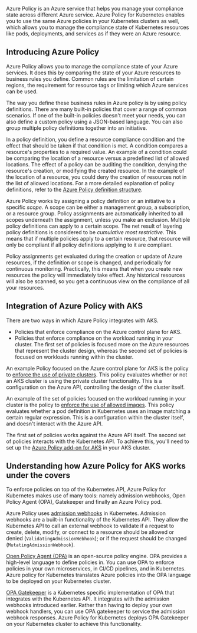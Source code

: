 Azure Policy is an Azure service that helps you manage your compliance state across different Azure service. Azure Policy for Kubernetes enables you to use the same Azure policies in your Kubernetes clusters as well, which allows you to manage the compliance state of Kubernetes resources like pods, deployments, and services as if they were an Azure resource.

## Introducing Azure Policy

Azure Policy allows you to manage the compliance state of your Azure services. It does this by comparing the state of your Azure resources to business rules you define. Common rules are the limitation of certain regions, the requirement for resource tags or limiting which Azure services can be used.

The way you define these business rules in Azure policy is by using policy definitions. There are many built-in policies that cover a range of common scenarios. If one of the built-in policies doesn't meet your needs, you can also define a custom policy using a JSON-based language. You can also group multiple policy definitions together into an initiative.

In a policy definition, you define a resource compliance condition and the effect that should be taken if that condition is met. A condition compares a resource's properties to a required value. An example of a condition could be comparing the location of a resource versus a predefined list of allowed locations. The effect of a policy can be auditing the condition, denying the resource's creation, or modifying the created resource. In the example of the location of a resource, you could deny the creation of resources not in the list of allowed locations. For a more detailed explanation of policy definitions, refer to the [Azure Policy definition structure](/azure/governance/policy/concepts/definition-structure).

Azure Policy works by assigning a policy definition or an initiative to a specific _scope_. A scope can be either a management group, a subscription, or a resource group. Policy assignments are automatically inherited to all scopes underneath the assignment, unless you make an exclusion. Multiple policy definitions can apply to a certain scope. The net result of layering policy definitions is considered to be _cumulative most restrictive_. This means that if multiple policies apply to a certain resource, that resource will only be compliant if all policy definitions applying to it are compliant.

Policy assignments get evaluated during the creation or update of Azure resources, if the definition or scope is changed, and periodically for continuous monitoring. Practically, this means that when you create new resources the policy will immediately take effect. Any historical resources will also be scanned, so you get a continuous view on the compliance of all your resources.

## Integration of Azure Policy with AKS

There are two ways in which Azure Policy integrates with AKS.

* Policies that enforce compliance on the Azure control plane for AKS.
* Policies that enforce compliance on the workload running in your cluster.
The first set of policies is focused more on the Azure resources that represent the cluster design, whereas the second set of policies is focused on workloads running within the cluster.

An example Policy focused on the Azure control plane for AKS is the policy to [enforce the use of private clusters](https://github.com/Azure/azure-policy/blob/master/built-in-policies/policyDefinitions/Kubernetes/AKS_PrivateCluster_Deny.json). This policy evaluates whether or not an AKS cluster is using the private cluster functionality. This is a configuration on the Azure API, controlling the design of the cluster itself.

An example of the set of policies focused on the workload running in your cluster is the policy to [enforce the use of allowed images](https://github.com/Azure/azure-policy/blob/master/built-in-policies/policyDefinitions/Kubernetes/ContainerAllowedImages.json). This policy evaluates whether a pod definition in Kubernetes uses an image matching a certain regular expression. This is a configuration within the cluster itself, and doesn't interact with the Azure API.

The first set of policies works against the Azure API itself. The second set of policies interacts with the Kubernetes API. To achieve this, you'll need to set up the [Azure Policy add-on for AKS](/azure/aks/use-azure-policy) in your AKS cluster.

## Understanding how Azure Policy for AKS works under the covers

To enforce policies on top of the Kubernetes API, Azure Policy for Kubernetes makes use of many tools: namely admission webhooks, Open Policy Agent (OPA), Gatekeeper and finally an Azure Policy pod.

Azure Policy uses [admission webhooks](https://kubernetes.io/docs/reference/access-authn-authz/extensible-admission-controllers/) in Kubernetes. Admission webhooks are a built-in functionality of the Kubernetes API. They allow the Kubernetes API to call an external webhook to validate if a request to create, delete, modify, or connect to a resource should be allowed or denied (`ValidatingAdmissionWebhook`); or if the request should be changed (`MutatingAdmissionWebhook`).

[Open Policy Agent (OPA)](https://www.openpolicyagent.org/) is an open-source policy engine. OPA provides a high-level language to define policies in. You can use OPA to enforce policies in your own microservices, in CI/CD pipelines, and in Kubernetes. Azure policy for Kubernetes translates Azure policies into the OPA language to be deployed on your Kubernetes cluster.

[OPA Gatekeeper](https://www.openpolicyagent.org/docs/latest/kubernetes-introduction/) is a Kubernetes specific implementation of OPA that integrates with the Kubernetes API. It integrates with the admission webhooks introduced earlier. Rather than having to deploy your own webhook handlers, you can use OPA gatekeeper to service the admission webhook responses. Azure Policy for Kubernetes deploys OPA Gatekeeper on your Kubernetes cluster to achieve this functionality.

